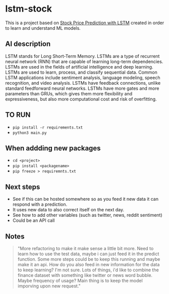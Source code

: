 # lstm-stock

This is a project based on [Stock Price Prediction with LSTM](https://thecleverprogrammer.com/2022/01/03/stock-price-prediction-with-lstm/) created in order to learn and understand ML models.

## AI description

LSTM stands for Long Short-Term Memory. LSTMs are a type of recurrent neural network (RNN) that are capable of learning long-term dependencies. LSTMs are used in the fields of artificial intelligence and deep learning.
LSTMs are used to learn, process, and classify sequential data. Common LSTM applications include sentiment analysis, language modeling, speech recognition, and video analysis.
LSTMs have feedback connections, unlike standard feedforward neural networks. LSTMs have more gates and more parameters than GRUs, which gives them more flexibility and expressiveness, but also more computational cost and risk of overfitting.

## TO RUN

- `pip install -r requirements.txt`
- `python3 main.py`

## When addding new packages

- `cd <project>`
- `pip install <packagename>`
- `pip freeze > requiremnts.txt`

## Next steps

- See if this can be hosted somewhere so as you feed it new data it can respond with a prediction.
- It uses new data to also correct itself on the next day.
- See how to add other variables (such as twitter, news, reddit sentiment)
- Could be an API call

## Notes

> "More refactoring to make it make sense a little bit more. Need to learn how to use the test data, maybe i can just feed it in the predict function. Some more steps could be to keep this running and maybe make it an api. How do you also feed in new information for the data to keep learning? I'm not sure. Lots of things, i'd like to combine the finance dataset with something like twitter or news word bubble. Maybe frequency of usage? Main thing is to keep the model imporving upon new request."
